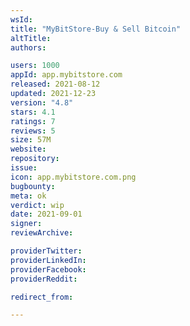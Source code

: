 ```yaml
---
wsId: 
title: "MyBitStore-Buy & Sell Bitcoin"
altTitle: 
authors:

users: 1000
appId: app.mybitstore.com
released: 2021-08-12
updated: 2021-12-23
version: "4.8"
stars: 4.1
ratings: 7
reviews: 5
size: 57M
website: 
repository: 
issue: 
icon: app.mybitstore.com.png
bugbounty: 
meta: ok
verdict: wip
date: 2021-09-01
signer: 
reviewArchive:

providerTwitter: 
providerLinkedIn: 
providerFacebook: 
providerReddit: 

redirect_from:

---
```



